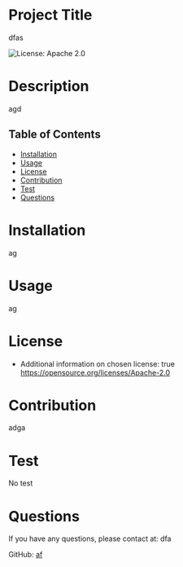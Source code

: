 
# Project Title
dfas

![License: Apache 2.0](https://img.shields.io/badge/License-Apache_2.0-yellow.svg)

# Description
agd

## Table of Contents
* [Installation](#installation)
* [Usage](#usage)
* [License](#license)
* [Contribution](#contribution)
* [Test](#test)
* [Questions](#questions)

# Installation
ag

# Usage
ag

# License
- Additional information on chosen license:
true
https://opensource.org/licenses/Apache-2.0

# Contribution
adga

# Test
No test

# Questions

If you have any questions, please contact at: dfa

GitHub: [af](https://github.com/af)

